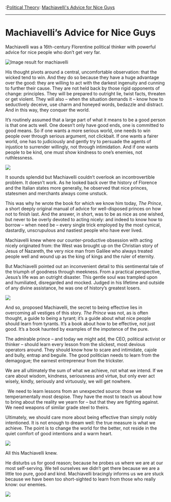 :[Political Theory](https://www.theschooloflife.com/thebookoflife/category/leisure/political-theory/): [Machiavelli's Advice for Nice Guys](https://www.theschooloflife.com/thebookoflife/machiavellis-advice-for-nice-guys/)

* * *

# Machiavelli’s Advice for Nice Guys

Machiavelli was a 16th-century Florentine political thinker with powerful advice for nice people who don’t get very far.

![Image result for machiavelli](https://images.jacobinmag.com/2013/06/machiavelli.jpg)

His thought pivots around a central, uncomfortable observation: that the wicked tend to win. And they do so because they have a huge advantage over the good: they are willing to act with the darkest ingenuity and cunning to further their cause. They are not held back by those rigid opponents of change: principles. They will be prepared to outright lie, twist facts, threaten or get violent. They will also – when the situation demands it – know how to seductively deceive, use charm and honeyed words, bedazzle and distract. And in this way, they conquer the world.

It’s routinely assumed that a large part of what it means to be a good person is that one acts well. One doesn’t only have good ends, one is committed to good means. So if one wants a more serious world, one needs to win people over through serious argument, not clickbait. If one wants a fairer world, one has to judiciously and gently try to persuade the agents of injustice to surrender willingly, not through intimidation. And if one wants people to be kind, one must show kindness to one’s enemies, not ruthlessness.

![](http://www.planetware.com/photos-large/I/palazzo-medici-riccardi.jpg)

It sounds splendid but Machiavelli couldn’t overlook an incontrovertible problem. It doesn’t work. As he looked back over the history of Florence and the Italian states more generally, he observed that nice princes, statesmen and merchants always come unstuck.

This was why he wrote the book for which we know him today, _The Prince_, a short deeply original&nbsp;manual of advice for well-disposed princes on how not to finish last. And the answer, in short, was to be as nice as one wished, but never to be overly devoted to acting nicely: and indeed to know how to borrow – when need be – every single trick employed by the most cynical, dastardly, unscrupulous and nastiest people who have ever lived.

Machiavelli knew where our counter-productive obsession with acting nicely originated from: the West was brought up on the Christian story of Jesus of Nazareth, the very nice man from Galilee who always treated people well and wound up as the king of kings and the ruler of eternity.

But Machiavelli pointed out an inconvenient detail to this sentimental tale of the triumph of goodness through meekness. From a practical perspective, Jesus’s life was an outright disaster. This gentle soul was trampled upon and humiliated, disregarded and mocked. Judged in his lifetime and outside of any divine assistance, he was one of history’s greatest losers.

![](http://www.metmuseum.org/toah/images/h5/h5_2006.409.jpg)

And so, proposed Machiavelli, the secret&nbsp;to being effective lies in overcoming all vestiges of this story. _The Prince_ was not, as is often thought, a guide to being a tyrant; it’s a guide about what nice people should learn from tyrants. It’s a book about how to be effective, not just good. It’s a book haunted by examples of the impotence of the pure.

The admirable prince – and today we might add, the CEO, political activist or thinker – should learn every lesson from the slickest, most devious operators around. They should know how to scare and intimidate, cajole and bully, entrap and beguile. The good politician needs to learn from the demagogue; the earnest entrepreneur from the trickster.

We are all ultimately the sum of what we achieve, not what we intend. If we care about wisdom, kindness, seriousness and virtue, but only ever act wisely, kindly, seriously and virtuously, we will get nowhere.

**&nbsp;** We need to learn lessons from an unexpected source: those we temperamentally most despise. They have the most to teach us about how to bring about the reality we yearn for – but that they are fighting against. We need weapons of similar grade steel to theirs.

Ultimately, we should care more about being effective than simply nobly intentioned. It is not enough to dream well: the true measure is what we achieve. The point is to change the world for the better, not reside in the quiet comfort of good intentions and a warm heart.

![](http://www.florentinermuseen.com/foto/Palazzo%20medici%20riccardi/image/palg.jpg)

All this Machiavelli knew.

He disturbs us for good reason; because he probes us where we are at our most self-serving. We tell ourselves we didn’t get there because we are a little too pure, good and kind. Machiavelli bracingly informs us we are stuck because we have been too short-sighted to learn from those who really know: our enemies.

[![](https://img.youtube.com/vi/GTQlnmWCPgA/0.jpg)](https://www.youtube.com/embed/GTQlnmWCPgA '')
